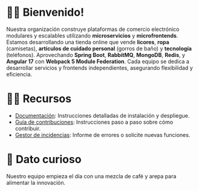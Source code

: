 # 🙋‍♀️ **Bienvenido!**  
Nuestra organización construye plataformas de comercio electrónico modulares y escalables utilizando **microservicios** y **microfrontends**. Estamos desarrollando una tienda online que vende **licores**, **ropa** (camisetas), **artículos de cuidado personal** (gorros de baño) y **tecnología** (teléfonos). Aprovechando **Spring Boot**, **RabbitMQ**, **MongoDB**, **Redis**, y **Angular 17** con **Webpack 5 Module Federation**. Cada equipo se dedica a desarrollar servicios y frontends independientes, asegurando flexibilidad y eficiencia.

# 👩‍💻 **Recursos**  
- [Documentación](#): Instrucciones detalladas de instalación y despliegue.
- [Guía de contribuciones](#): Instrucciones paso a paso sobre cómo contribuir.
- [Gestor de incidencias](#): Informe de errores o solicite nuevas funciones.

# 🍿 **Dato curioso**  
Nuestro equipo empieza el día con una mezcla de café y arepa para alimentar la innovación.
